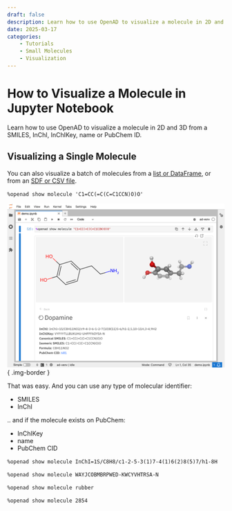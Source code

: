 ```yaml
---
draft: false
description: Learn how to use OpenAD to visualize a molecule in 2D and 3D from a SMILES, InChI, InChIKey, name or PubChem ID.
date: 2025-03-17
categories:
    - Tutorials
    - Small Molecules
    - Visualization
---
```


# How to Visualize a Molecule in Jupyter Notebook

Learn how to use OpenAD to visualize a molecule in 2D and 3D from a SMILES, InChI, InChIKey, name or PubChem ID.

<!-- more -->

<!-- INSERT:INSTALL_OPENAD_JUP.md -->

<!-- INSERT:JUP_VS_CLI.md -->

## Visualizing a Single Molecule

You can also visualize a batch of molecules from a [list or DataFrame](../03-visualizing-list-df/_post.md#visualizing-a-list-of-molecules), or from an [SDF or CSV file](../02-visualizing-sdf/_post.md#visualize-molecule-files).

```shell
%openad show molecule 'C1=CC(=C(C=C1CCN)O)O'
```

![Display a single molecule in Jupyter Notebook](display-single-molecule.png){ .img-border }


That was easy. And you can use any type of molecular identifier:  

- SMILES  
- InChI  

.. and if the molecule exists on PubChem:

- InChIKey
- name
- PubChem CID

```shell
%openad show molecule InChI=1S/C8H8/c1-2-5-3(1)7-4(1)6(2)8(5)7/h1-8H
```
```shell
%openad show molecule WAYJCOBMBRPWED-KWCYVHTRSA-N
```
```shell
%openad show molecule rubber
```
```shell
%openad show molecule 2854
```

<!-- INSERT:CONTINUE_LEARNING_SMOLS.md -->